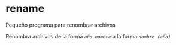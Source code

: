 # rename
Pequeño programa para renombrar archivos

Renombra archivos de la forma _`año nombre`_ a la forma _`nombre (año)`_
